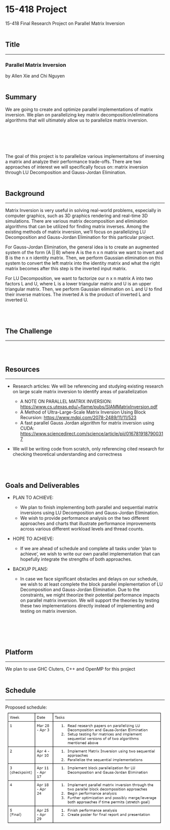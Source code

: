 # **15-418 Project**
15-418 Final Research Project on Parallel Matrix Inversion 
<br><br>

## **Title** 
---
### **Parallel Matrix Inversion**
by Allen Xie and Chi Nguyen
<br><br>

## **Summary**
We are going to create and optimize parallel implementations of matrix inversion. We plan on parallelizing key matrix decomposition/eliminations algorithms that will ultimately allow us to parallelize matrix inversion. 

<br><br>
---
The goal of this project is to parallelize various implementaitons of inversing a matrix and analyze their performance trade-offs. There are two approaches of interest we will specifically focus on: matrix inversion through LU Decomposition and Gauss-Jordan Elimination. 
<br><br>

## **Background**
---
Matrix Inversion is very useful in solving real-world problems, especially in computer graphics, such as 3D graphics rendering and real-time 3D simulations. There are various matrix decomposition and elimination algorithms that can be utilized for finding matrix inverses. Among the existing methods of matrix inversion, we’ll focus on parallelizing LU Decomposition and Gauss-Jordan Elimination for this particular project. 

For Gauss-Jordan Elimination, the general idea is to create an augmented system of the form (A || B) where A is the n x n matrix we want to invert and B is the n x n identity matrix. Then, we perform Gaussian elimination on this system to convert the left matrix into the identity matrix and what the right matrix becomes after this step is the inverted input matrix.  

For LU Decomposition, we want to factorize our n x n matrix A into two factors L and U, where L is a lower triangular matrix and U is an upper triangular matrix. Then, we perform Gaussian elimination on L and U to find their inverse matrices. The inverted A is the product of inverted L and inverted U. 


<br><br>

## **The Challenge**
---


<br><br>

## **Resources**
---
* Research articles: We will be referencing and studying existing research on large scale matrix inversion to identify areas of parallelization
  * A NOTE ON PARALLEL MATRIX INVERSION: https://www.cs.utexas.edu/~flame/pubs/SIAMMatrixInversion.pdf
  * A Method of Ultra-Large-Scale Matrix Inversion Using Block Recursion: https://www.mdpi.com/2078-2489/11/11/523
  * A fast parallel Gauss Jordan algorithm for matrix inversion using CUDA: https://www.sciencedirect.com/science/article/pii/0167819187900317  

* We will be writing code from scratch, only referencing cited research for checking theoretical understanding and correctness 

<br><br>

## **Goals and Deliverables**
* PLAN TO ACHIEVE: 
  * We plan to finish implementing both parallel and sequential matrix inversions using LU Decomposition and Gauss-Jordan Elimination.
  * We wish to provide performance analysis on the two different approaches and charts that illustrate performance improvements across various different workload levels and thread counts.

* HOPE TO ACHIEVE:
  * If we are ahead of schedule and complete all tasks under ‘plan to achieve’, we wish to write our own parallel implementation that can hopefully integrate the strengths of both approaches.

* BACKUP PLANS: 
  * In case we face significant obstacles and delays on our schedule, we wish to at least complete the block parallel implementation of LU Decomposition and Gauss-Jordan Elimination. Due to the constraints, we might theorize their potential performance impacts on parallel matrix inversion. We will support the theories by testing these two implementations directly instead of implementing and testing on matrix inversion. 

<br><br>
---


## **Platform**
---
We plan to use GHC Cluters, C++ and OpenMP for this project 
<br><br>

## **Schedule**
---
Proposed schedule:
<br><img src=".\docs\images\schedule_draft.jpg" width='500px'></img>  
